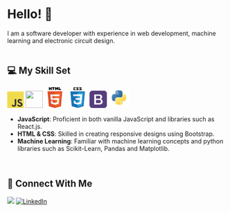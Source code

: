 # Hello! 👋

I am a software developer with experience in web development, machine learning and electronic circuit design.   
<br>

## 💻 My Skill Set

<img src="https://raw.githubusercontent.com/github/explore/80688e429a7d4ef2fca1e82350fe8e3517d3494d/topics/javascript/javascript.png" width="38" height="38"> <img src="https://www.vectorlogo.zone/logos/reactjs/reactjs-icon.svg" width="40" height="40"> <img src="https://raw.githubusercontent.com/github/explore/80688e429a7d4ef2fca1e82350fe8e3517d3494d/topics/html/html.png" width="48" height="48"> <img src="https://raw.githubusercontent.com/github/explore/80688e429a7d4ef2fca1e82350fe8e3517d3494d/topics/css/css.png" width="48" height="48"> <img src="https://raw.githubusercontent.com/github/explore/80688e429a7d4ef2fca1e82350fe8e3517d3494d/topics/bootstrap/bootstrap.png" width="40" height="40"> <img src="https://raw.githubusercontent.com/github/explore/80688e429a7d4ef2fca1e82350fe8e3517d3494d/topics/python/python.png" width="48" height="48"> 

- **JavaScript**: Proficient in both vanilla JavaScript and libraries such as React.js.
- **HTML & CSS**: Skilled in creating responsive designs using Bootstrap.
- **Machine Learning**: Familiar with machine learning concepts and python libraries such as Scikit-Learn, Pandas and Matplotlib.
<br>

## 💼 Connect With Me

<a href="mailto:chmejia1@gmail.com?"><img src="https://img.shields.io/badge/gmail-%23DD0031.svg?&style=for-the-badge&logo=gmail&logoColor=white"/></a>
<a href="https://www.linkedin.com/in/cesar-m/"> ![LinkedIn](https://img.shields.io/badge/linkedin-%230077B5.svg?style=for-the-badge&logo=linkedin&logoColor=white)</a>
